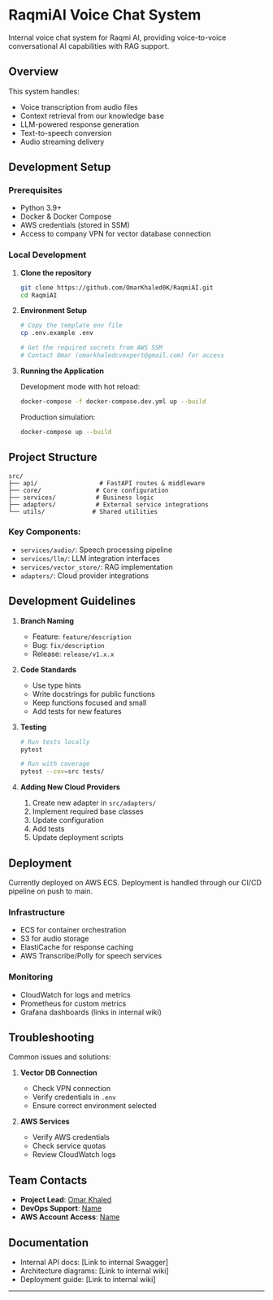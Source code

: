 # RaqmiAI Voice Chat System

Internal voice chat system for Raqmi AI, providing voice-to-voice conversational AI capabilities with RAG support.

## Overview

This system handles:
- Voice transcription from audio files
- Context retrieval from our knowledge base
- LLM-powered response generation
- Text-to-speech conversion
- Audio streaming delivery

## Development Setup

### Prerequisites

- Python 3.9+
- Docker & Docker Compose
- AWS credentials (stored in SSM)
- Access to company VPN for vector database connection

### Local Development

1. **Clone the repository**
   ```bash
   git clone https://github.com/OmarKhaled0K/RaqmiAI.git
   cd RaqmiAI
   ```

2. **Environment Setup**
   ```bash
   # Copy the template env file
   cp .env.example .env
   
   # Get the required secrets from AWS SSM
   # Contact Omar (omarkhaledcvexpert@gmail.com) for access
   ```

3. **Running the Application**

   Development mode with hot reload:
   ```bash
   docker-compose -f docker-compose.dev.yml up --build
   ```

   Production simulation:
   ```bash
   docker-compose up --build
   ```

## Project Structure

```
src/
├── api/                 # FastAPI routes & middleware
├── core/               # Core configuration
├── services/           # Business logic
├── adapters/           # External service integrations
└── utils/             # Shared utilities
```

### Key Components:

- `services/audio/`: Speech processing pipeline
- `services/llm/`: LLM integration interfaces
- `services/vector_store/`: RAG implementation
- `adapters/`: Cloud provider integrations

## Development Guidelines

1. **Branch Naming**
   - Feature: `feature/description`
   - Bug: `fix/description`
   - Release: `release/v1.x.x`

2. **Code Standards**
   - Use type hints
   - Write docstrings for public functions
   - Keep functions focused and small
   - Add tests for new features

3. **Testing**
   ```bash
   # Run tests locally
   pytest

   # Run with coverage
   pytest --cov=src tests/
   ```

4. **Adding New Cloud Providers**
   1. Create new adapter in `src/adapters/`
   2. Implement required base classes
   3. Update configuration
   4. Add tests
   5. Update deployment scripts

## Deployment

Currently deployed on AWS ECS. Deployment is handled through our CI/CD pipeline on push to main.

### Infrastructure
- ECS for container orchestration
- S3 for audio storage
- ElastiCache for response caching
- AWS Transcribe/Polly for speech services

### Monitoring
- CloudWatch for logs and metrics
- Prometheus for custom metrics
- Grafana dashboards (links in internal wiki)

## Troubleshooting

Common issues and solutions:

1. **Vector DB Connection**
   - Check VPN connection
   - Verify credentials in `.env`
   - Ensure correct environment selected

2. **AWS Services**
   - Verify AWS credentials
   - Check service quotas
   - Review CloudWatch logs

## Team Contacts

- **Project Lead**: [Omar Khaled](omarkhaledcvexpert@gmail.com)
- **DevOps Support**: [Name](email)
- **AWS Account Access**: [Name](email)

## Documentation

- Internal API docs: [Link to internal Swagger]
- Architecture diagrams: [Link to internal wiki]
- Deployment guide: [Link to internal wiki]

---

